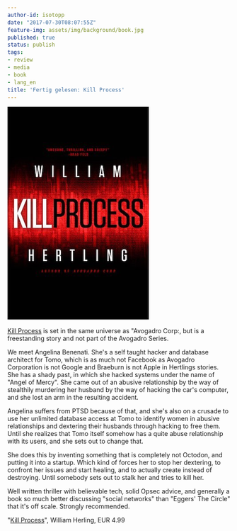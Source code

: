 ```yaml
---
author-id: isotopp
date: "2017-07-30T08:07:55Z"
feature-img: assets/img/background/book.jpg
published: true
status: publish
tags:
- review
- media
- book
- lang_en
title: 'Fertig gelesen: Kill Process'
---
```

[![](/uploads/2017/07/30806103._UY2700_SS2700_.jpg)](https://www.amazon.de/dp/B01HANZUI6/)

[Kill Process](https://www.amazon.de/dp/B01HANZUI6/) is set in
the same universe as "Avogadro Corp:, but is a freestanding
story and not part of the Avogadro Series.

We meet Angelina Benenati. She's a self taught hacker and
database architect for Tomo, which is as much not Facebook as
Avogadro Corporation is not Google and Braeburn is not Apple in
Hertlings stories. She has a shady past, in which she hacked
systems under the name of "Angel of Mercy". She came out of an
abusive relationship by the way of stealthily murdering her
husband by the way of hacking the car's computer, and she lost
an arm in the resulting accident.

Angelina suffers from PTSD because of that, and she's also on a
crusade to use her unlimited database access at Tomo to identify
women in abusive relationships and dextering their husbands
through hacking to free them. Until she realizes that Tomo
itself somehow has a quite abuse relationship with its users,
and she sets out to change that.

She does this by inventing something that is completely not
Octodon, and putting it into a startup. Which kind of forces her
to stop her dextering, to confront her issues and start healing,
and to actually create instead of destroying. Until somebody
sets out to stalk her and tries to kill her.

Well written thriller with believable tech, solid Opsec advice,
and generally a book so much better discussing "social networks"
than "Eggers' The Circle" that it's off scale. Strongly recommended. 

"[Kill Process](https://www.amazon.de/dp/B01HANZUI6/)", William
Herling, EUR 4.99
